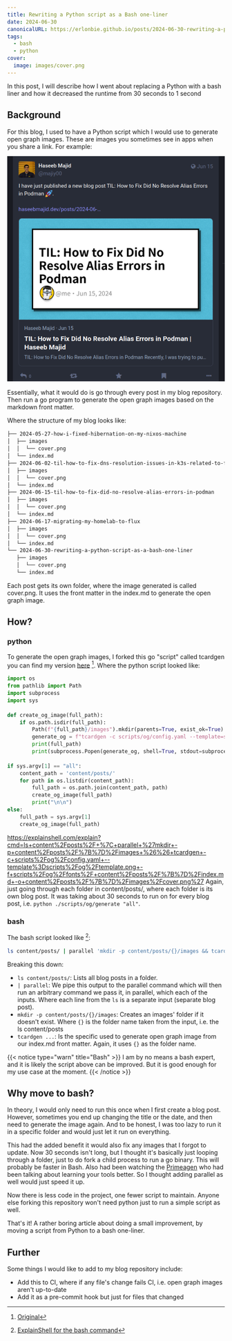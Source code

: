 ```yaml
---
title: Rewriting a Python script as a Bash one-liner
date: 2024-06-30
canonicalURL: https://erlonbie.github.io/posts/2024-06-30-rewriting-a-python-script-as-a-bash-one-liner
tags:
  - bash
  - python
cover:
  image: images/cover.png
---
```


In this post, I will describe how I went about replacing a Python with a bash liner and how it decreased the runtime from 30 seconds to 1 second

## Background

For this blog, I used to have a Python script which I would use to generate open graph images. These are images you sometimes see in apps when you share a link. For example:

![open graph image](images/og.png)

Essentially, what it would do is go through every post in my blog repository.
Then run a go program to generate the open graph images based on the markdown
front matter.

Where the structure of my blog looks like:

```bash
├── 2024-05-27-how-i-fixed-hibernation-on-my-nixos-machine
│  ├── images
│  │  └── cover.png
│  └── index.md
├── 2024-06-02-til-how-to-fix-dns-resolution-issues-in-k3s-related-to-flannel-networking
│  ├── images
│  │  └── cover.png
│  └── index.md
├── 2024-06-15-til-how-to-fix-did-no-resolve-alias-errors-in-podman
│  ├── images
│  │  └── cover.png
│  └── index.md
├── 2024-06-17-migrating-my-homelab-to-flux
│  ├── images
│  │  └── cover.png
│  └── index.md
└── 2024-06-30-rewriting-a-python-script-as-a-bash-one-liner
   ├── images
   │  └── cover.png
   └── index.md
```

Each post gets its own folder, where the image generated is called cover.png.
It uses the front matter in the index.md to generate the open graph image.

## How?

### python

To generate the open graph images, I forked this go "script" called tcardgen you can find my version
[here](https://github.com/hmajid2301/tcardgen) [^1]. Where the python script looked like:


```python
import os
from pathlib import Path
import subprocess
import sys

def create_og_image(full_path):
    if os.path.isdir(full_path):
        Path(f"{full_path}/images").mkdir(parents=True, exist_ok=True)
        generate_og = f"tcardgen -c scripts/og/config.yaml --template=scripts/og/template.png -f scripts/og/fonts/ {full_path}/index.md -o {full_path}/images/cover.png"
        print(full_path)
        print(subprocess.Popen(generate_og, shell=True, stdout=subprocess.PIPE).stdout.read())

if sys.argv[1] == "all":
    content_path = 'content/posts/'
    for path in os.listdir(content_path):
        full_path = os.path.join(content_path, path)
        create_og_image(full_path)
        print("\n\n")
else:
    full_path = sys.argv[1]
    create_og_image(full_path)
```

https://explainshell.com/explain?cmd=ls+content%2Fposts%2F+%7C+parallel+%27mkdir+-p+content%2Fposts%2F%7B%7D%2Fimages+%26%26+tcardgen+-c+scripts%2Fog%2Fconfig.yaml+--template%3Dscripts%2Fog%2Ftemplate.png+-f+scripts%2Fog%2Ffonts%2F+content%2Fposts%2F%7B%7D%2Findex.md+-o+content%2Fposts%2F%7B%7D%2Fimages%2Fcover.png%27
Again, just going through each folder in content/posts/, where each folder is its own blog post.
It was taking about 30 seconds to run on for every blog post, i.e. `python ./scripts/og/generate "all"`.

### bash

The bash script looked like [^2]:

```bash
ls content/posts/ | parallel 'mkdir -p content/posts/{}/images && tcardgen -c scripts/og/config.yaml --template=scripts/og/template.png -f scripts/og/fonts/ content/posts/{}/index.md -o content/posts/{}/images/cover.png'
```

Breaking this down:

- `ls content/posts/`: Lists all blog posts in a folder.
- `| parallel`: We pipe this output to the parallel command which will then run an arbitrary command we pass it, in parallel, which each of the inputs. Where each line from the `ls` is a separate input (separate blog post).
- `mkdir -p content/posts/{}/images`: Creates an images' folder if it doesn't exist. Where `{}` is the folder name taken from the input, i.e. the ls content/posts
- `tcardgen ...`: Is the specific used to generate open graph image from our index.md front matter. Again, it uses `{}` as the folder name.

{{< notice type="warn" title="Bash" >}}
I am by no means a bash expert, and it is likely the script above can be improved. But it is good enough for my use case at the moment.
{{< /notice >}}


## Why move to bash?


In theory, I would only need to run this once when I first create a blog post. However, sometimes you end up changing
the title or the date, and then need to generate the image again. And to be honest, I was too lazy to run it in a specific
folder and would just let it run on everything.

This had the added benefit it would also fix any images that I forgot to update. Now 30 seconds isn't long, but I
thought it's basically just looping through a folder, just to do fork a child process to run a go binary.
This will probably be faster in Bash. Also had been watching the [Primeagen](https://github.com/ThePrimeagen) who had been talking about learning
your tools better. So I thought adding parallel as well would just speed it up.

Now there is less code in the project, one fewer script to maintain. Anyone else forking this repository won't need python just to run a simple script as well.

That's it! A rather boring article about doing a small improvement, by moving a script from Python to a bash one-liner.

## Further

Some things I would like to add to my blog repository include:

 - Add this to CI, where if any file's change fails CI, i.e. open graph images aren't up-to-date
 - Add it as a pre-commit hook but just for files that changed

[^1]: [Original](https://github.com/Ladicle/tcardgen)
[^2]: [ExplainShell for the bash command](https://explainshell.com/explain?cmd=ls+content%2Fposts%2F+%7C+parallel+%27mkdir+-p+content%2Fposts%2F%7B%7D%2Fimages+%26%26+tcardgen+-c+scripts%2Fog%2Fconfig.yaml+--template%3Dscripts%2Fog%2Ftemplate.png+-f+scripts%2Fog%2Ffonts%2F+content%2Fposts%2F%7B%7D%2Findex.md+-o+content%2Fposts%2F%7B%7D%2Fimages%2Fcover.png%27)
